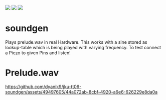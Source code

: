 ![](../../workflows/gds/badge.svg) ![](../../workflows/docs/badge.svg) ![](../../workflows/test/badge.svg)

# soundgen
Plays prelude.wav in real Hardware. This works with a sine stored as lookup-table which is being played with varying frequency. To test connect a Piezo to given Pins and listen!

# Prelude.wav
https://github.com/dyanik9/jku-tt06-soundgen/assets/49497605/44a072ab-8cbf-4920-a6e6-626229e8da0a

